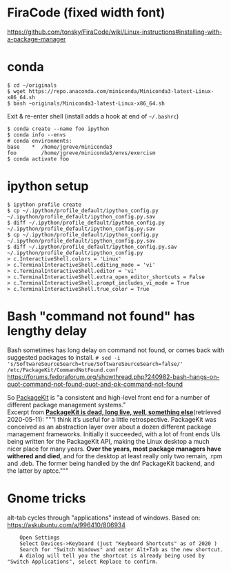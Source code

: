 # FiraCode (fixed width font)
https://github.com/tonsky/FiraCode/wiki/Linux-instructions#installing-with-a-package-manager

# conda
```
$ cd ~/originals
$ wget https://repo.anaconda.com/miniconda/Miniconda3-latest-Linux-x86_64.sh
$ bash ~originals/Miniconda3-latest-Linux-x86_64.sh
```
Exit & re-enter shell (install adds a hook at end of `~/.bashrc`)

```
$ conda create --name foo ipython
$ conda info --envs
# conda environments:
base    *  /home/jgreve/miniconda3
foo        /home/jgreve/miniconda3/envs/exercism
$ conda activate foo
```
# ipython setup

```
$ ipython profile create
$ cp ~/.ipython/profile_default/ipython_config.py   ~/.ipython/profile_default/ipython_config.py.sav
$ diff ~/.ipython/profile_default/ipython_config.py   ~/.ipython/profile_default/ipython_config.py.sav
$ cp ~/.ipython/profile_default/ipython_config.py   ~/.ipython/profile_default/ipython_config.py.sav
$ diff ~/.ipython/profile_default/ipython_config.py.sav ~/.ipython/profile_default/ipython_config.py   
> c.InteractiveShell.colors = 'Linux'
> c.TerminalInteractiveShell.editing_mode = 'vi'
> c.TerminalInteractiveShell.editor = 'vi'
> c.TerminalInteractiveShell.extra_open_editor_shortcuts = False
> c.TerminalInteractiveShell.prompt_includes_vi_mode = True
> c.TerminalInteractiveShell.true_color = True
```

# Bash "command not found" has lengthy delay
Bash sometimes has long delay on command not found, or comes back with suggested packages to install.
`# sed -i 's/SoftwareSourceSearch=true/SoftwareSourceSearch=false/' /etc/PackageKit/CommandNotFound.conf`
https://forums.fedoraforum.org/showthread.php?240982-bash-hangs-on-quot-command-not-found-quot-and-pk-command-not-found

So [PackageKit](https://en.wikipedia.org/wiki/PackageKit) is "a consistent and high-level front end for a number of different package management systems."  
Excerpt from [**PackageKit is dead, long live, well, something else**](https://blogs.gnome.org/hughsie/2019/02/14/packagekit-is-dead-long-live-well-something-else/)(retrieved 2020-05-11): """I think it’s useful for a little retrospective. PackageKit was conceived as an abstraction layer over about a dozen different package management frameworks. Initially it succeeded, with a lot of front ends UIs being written for the PackageKit API, making the Linux desktop a much nicer place for many years. **Over the years, most package managers have withered and died**, and for the desktop at least really only two remain, .rpm and .deb. The former being handled by the dnf PackageKit backend, and the latter by aptcc."""


# Gnome tricks
alt-tab cycles through "applications" instead of windows.
Based on: https://askubuntu.com/a/996410/806934

```
    Open Settings
    Select Devices->Keyboard (just "Keyboard Shortcuts" as of 2020 )
    Search for "Switch Windows" and enter Alt+Tab as the new shortcut.
    A dialog will tell you the shortcut is already being used by "Switch Applications", select Replace to confirm.
```
